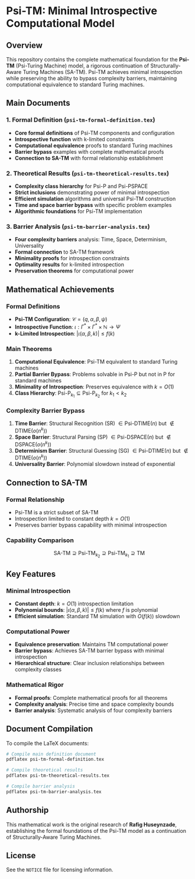 <!-- Copyright (c) 2025 Rafig Huseynzade. All Rights Reserved. -->
<!-- Licensed under CC BY-NC-ND 4.0 -->
<!-- Original work - do not copy without attribution -->

# Psi-TM: Minimal Introspective Computational Model

## Overview

This repository contains the complete mathematical foundation for the **Psi-TM** (Psi-Turing Machine) model, a rigorous continuation of Structurally-Aware Turing Machines (SA-TM). Psi-TM achieves minimal introspection while preserving the ability to bypass complexity barriers, maintaining computational equivalence to standard Turing machines.

## Main Documents

### 1. Formal Definition (`psi-tm-formal-definition.tex`)
- **Core formal definitions** of Psi-TM components and configuration
- **Introspective function** with k-limited constraints
- **Computational equivalence** proofs to standard Turing machines
- **Barrier bypass** examples with complete mathematical proofs
- **Connection to SA-TM** with formal relationship establishment

### 2. Theoretical Results (`psi-tm-theoretical-results.tex`)
- **Complexity class hierarchy** for Psi-P and Psi-PSPACE
- **Strict inclusions** demonstrating power of minimal introspection
- **Efficient simulation** algorithms and universal Psi-TM construction
- **Time and space barrier bypass** with specific problem examples
- **Algorithmic foundations** for Psi-TM implementation

### 3. Barrier Analysis (`psi-tm-barrier-analysis.tex`)
- **Four complexity barriers** analysis: Time, Space, Determinism, Universality
- **Formal connection** to SA-TM framework
- **Minimality proofs** for introspection constraints
- **Optimality results** for k-limited introspection
- **Preservation theorems** for computational power

## Mathematical Achievements

### Formal Definitions
- **Psi-TM Configuration**: $\mathcal{C} = (q, \alpha, \beta, \psi)$
- **Introspective Function**: $\iota: \Gamma^* \times \Gamma^* \times \mathbb{N} \to \Psi$
- **k-Limited Introspection**: $|\iota(\alpha, \beta, k)| \leq f(k)$

### Main Theorems
1. **Computational Equivalence**: Psi-TM equivalent to standard Turing machines
2. **Partial Barrier Bypass**: Problems solvable in Psi-P but not in P for standard machines
3. **Minimality of Introspection**: Preserves equivalence with $k = O(1)$
4. **Class Hierarchy**: $\text{Psi-P}_{k_1} \subseteq \text{Psi-P}_{k_2}$ for $k_1 < k_2$

### Complexity Barrier Bypass
1. **Time Barrier**: Structural Recognition (SR) $\in \text{Psi-DTIME}(n)$ but $\notin \text{DTIME}(o(n^k))$
2. **Space Barrier**: Structural Parsing (SP) $\in \text{Psi-DSPACE}(n)$ but $\notin \text{DSPACE}(o(n^k))$
3. **Determinism Barrier**: Structural Guessing (SG) $\in \text{Psi-DTIME}(n)$ but $\notin \text{DTIME}(o(n^k))$
4. **Universality Barrier**: Polynomial slowdown instead of exponential

## Connection to SA-TM

### Formal Relationship
- Psi-TM is a strict subset of SA-TM
- Introspection limited to constant depth $k = O(1)$
- Preserves barrier bypass capability with minimal introspection

### Capability Comparison
$$\text{SA-TM} \supseteq \text{Psi-TM}_{k_2} \supseteq \text{Psi-TM}_{k_1} \supseteq \text{TM}$$

## Key Features

### Minimal Introspection
- **Constant depth**: $k = O(1)$ introspection limitation
- **Polynomial bounds**: $|\iota(\alpha, \beta, k)| \leq f(k)$ where $f$ is polynomial
- **Efficient simulation**: Standard TM simulation with $O(f(k))$ slowdown

### Computational Power
- **Equivalence preservation**: Maintains TM computational power
- **Barrier bypass**: Achieves SA-TM barrier bypass with minimal introspection
- **Hierarchical structure**: Clear inclusion relationships between complexity classes

### Mathematical Rigor
- **Formal proofs**: Complete mathematical proofs for all theorems
- **Complexity analysis**: Precise time and space complexity bounds
- **Barrier analysis**: Systematic analysis of four complexity barriers

## Document Compilation

To compile the LaTeX documents:

```bash
# Compile main definition document
pdflatex psi-tm-formal-definition.tex

# Compile theoretical results
pdflatex psi-tm-theoretical-results.tex

# Compile barrier analysis
pdflatex psi-tm-barrier-analysis.tex
```

## Authorship

This mathematical work is the original research of **Rafig Huseynzade**, establishing the formal foundations of the Psi-TM model as a continuation of Structurally-Aware Turing Machines.

## License

See the `NOTICE` file for licensing information. 